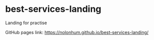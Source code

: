 # best-services-landing
Landing for practise

GitHub pages link: https://nolonhum.github.io/best-services-landing/
